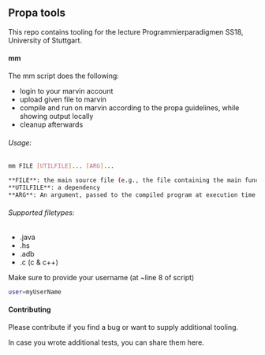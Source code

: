 ## Propa tools

This repo contains tooling for the lecture Programmierparadigmen SS18, University of Stuttgart.

#### mm

The mm script does the following:

- login to your marvin account
- upload given file to marvin
- compile and run on marvin according to the propa guidelines, while showing output locally
- cleanup afterwards

###### Usage:
```sh
mm FILE [UTILFILE]... [ARG]...

**FILE**: the main source file (e.g., the file containing the main function)
**UTILFILE**: a dependency
**ARG**: An argument, passed to the compiled program at execution time
```

###### Supported filetypes:
- .java
- .hs
- .adb
- .c (c & c++)

Make sure to provide your username (at ~line 8 of script)
```sh
user=myUserName
```

#### Contributing
Please contribute if you find a bug or want to supply additional tooling. 

In case you wrote additional tests, you can share them here.

